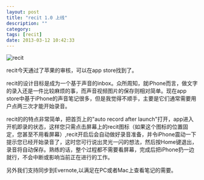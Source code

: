 ```yaml
---
layout: post
title: "recit 1.0 上线"
description: ""
category: 
tags: [recit]
date: 2013-03-12 10:42:33
---
```


![recit](http://interbbs.b0.upaiyun.com/recit.png)

recit今天通过了苹果的审核，可以在app store找到了。

recit的设计目标是成为一个基于声音的inbox。众所周知，就iPhone而言，做文字的录入还是一件比较麻烦的事，而声音视频图片的保存则相对简单。现在app store中基于iPhone的声音笔记很多，但是我觉得不顺手，主要是它们通常需要用户点两三次才能开始录音。

recit的的特点非常简单，把首页上的"auto record after launch"打开，app进入开机即录的状态，这样您只需点击屏幕上的recit图标（如果这个图标的位置固定，您甚至不用看屏幕）,recit开启后会自动做好录音准备，并令iPhone震动一下提示您已经开始录音了，这时您可行说出灵光一闪的想法，然后按Home键退出，录音将自动保存。熟练的话，整个过程都不需要看屏幕，完成后把iPhone扔一边就行，不会中断或影响当前正在进行的工作。

另外我们支持同步到Evernote,以满足在PC或者Mac上查看笔记的需要。

